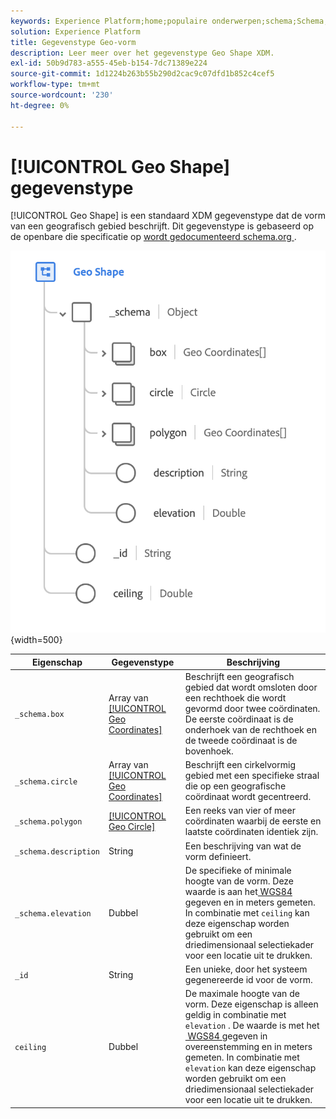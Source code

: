 ```yaml
---
keywords: Experience Platform;home;populaire onderwerpen;schema;Schema;XDM;velden;schema's;Schemas;geo;geo vorm;datatype;data-type;gegevenstype;
solution: Experience Platform
title: Gegevenstype Geo-vorm
description: Leer meer over het gegevenstype Geo Shape XDM.
exl-id: 50b9d783-a555-45eb-b154-7dc71389e224
source-git-commit: 1d1224b263b55b290d2cac9c07dfd1b852c4cef5
workflow-type: tm+mt
source-wordcount: '230'
ht-degree: 0%

---
```


# [!UICONTROL Geo Shape] gegevenstype

[!UICONTROL Geo Shape] is een standaard XDM gegevenstype dat de vorm van een geografisch gebied beschrijft. Dit gegevenstype is gebaseerd op de openbare die specificatie op [&#x200B; wordt gedocumenteerd schema.org &#x200B;](https://schema.org/GeoShape).

![](../images/data-types/geo-shape.png){width=500}

| Eigenschap | Gegevenstype | Beschrijving |
| --- | --- | --- |
| `_schema.box` | Array van [[!UICONTROL Geo Coordinates]](./geo-coordinates.md) | Beschrijft een geografisch gebied dat wordt omsloten door een rechthoek die wordt gevormd door twee coördinaten. De eerste coördinaat is de onderhoek van de rechthoek en de tweede coördinaat is de bovenhoek. |
| `_schema.circle` | Array van [[!UICONTROL Geo Coordinates]](./geo-coordinates.md) | Beschrijft een cirkelvormig gebied met een specifieke straal die op een geografische coördinaat wordt gecentreerd. |
| `_schema.polygon` | [[!UICONTROL Geo Circle]](./geo-circle.md) | Een reeks van vier of meer coördinaten waarbij de eerste en laatste coördinaten identiek zijn. |
| `_schema.description` | String | Een beschrijving van wat de vorm definieert. |
| `_schema.elevation` | Dubbel | De specifieke of minimale hoogte van de vorm. Deze waarde is aan het [&#x200B; WGS84 &#x200B;](https://gisgeography.com/wgs84-world-geodetic-system/) gegeven en in meters gemeten. In combinatie met `ceiling` kan deze eigenschap worden gebruikt om een driedimensionaal selectiekader voor een locatie uit te drukken. |
| `_id` | String | Een unieke, door het systeem gegenereerde id voor de vorm. |
| `ceiling` | Dubbel | De maximale hoogte van de vorm. Deze eigenschap is alleen geldig in combinatie met `elevation` . De waarde is met het [&#x200B; WGS84 &#x200B;](https://gisgeography.com/wgs84-world-geodetic-system/) gegeven in overeenstemming en in meters gemeten. In combinatie met `elevation` kan deze eigenschap worden gebruikt om een driedimensionaal selectiekader voor een locatie uit te drukken. |

